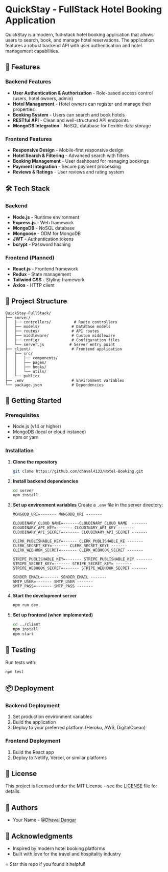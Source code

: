 # QuickStay - FullStack Hotel Booking Application

QuickStay is a modern, full-stack hotel booking application that allows users to search, book, and manage hotel reservations. The application features a robust backend API with user authentication and hotel management capabilities.

## 🚀 Features

### Backend Features
- **User Authentication & Authorization** - Role-based access control (users, hotel owners, admin)
- **Hotel Management** - Hotel owners can register and manage their properties
- **Booking System** - Users can search and book hotels
- **RESTful API** - Clean and well-structured API endpoints
- **MongoDB Integration** - NoSQL database for flexible data storage

### Frontend Features 
- **Responsive Design** - Mobile-first responsive design
- **Hotel Search & Filtering** - Advanced search with filters
- **Booking Management** - User dashboard for managing bookings
- **Payment Integration** - Secure payment processing
- **Reviews & Ratings** - User reviews and rating system

## 🛠️ Tech Stack

### Backend
- **Node.js** - Runtime environment
- **Express.js** - Web framework
- **MongoDB** - NoSQL database
- **Mongoose** - ODM for MongoDB
- **JWT** - Authentication tokens
- **bcrypt** - Password hashing

### Frontend (Planned)
- **React.js** - Frontend framework
- **Redux** - State management
- **Tailwind CSS** - Styling framework
- **Axios** - HTTP client

## 📁 Project Structure

```
QuickStay-FullStack/
├── server/
│   ├── controllers/          # Route controllers
│   ├── models/              # Database models
│   ├── routes/              # API routes
│   ├── middleware/          # Custom middleware
│   ├── config/              # Configuration files
│   └── server.js           # Server entry point
├── client/                  # Frontend application
│   ├── src/
│   │   ├── components/
│   │   ├── pages/
│   │   ├── hooks/
│   │   └── utils/
│   └── public/
├── .env                     # Environment variables
└── package.json             # Dependencies
```

## 🚀 Getting Started

### Prerequisites
- Node.js (v14 or higher)
- MongoDB (local or cloud instance)
- npm or yarn

### Installation

1. **Clone the repository**
   ```bash
   git clone https://github.com/dhaval4133/Hotel-Booking.git
   ```

2. **Install backend dependencies**
   ```bash
   cd server
   npm install
   ```

3. **Set up environment variables**
   Create a `.env` file in the server directory:
   ```env
   MONGODB_URI=------- MONGODB_URI -------

   CLOUDINARY_CLOUD_NAME=-------CLOUDINARY_CLOUD_NAME  -------
   CLOUDINARY_API_KEY=------- CLOUDINARY_API_KEY -------
   CLOUDINARY_API_SECRET=------- CLOUDINARY_API_SECRET -------
   
   CLERK_PUBLISHABLE_KEY=------ CLERK_PUBLISHABLE_KE -------
   CLERK_SECRET_KEY=------- CLERK_SECRET_KEYt -------
   CLERK_WEBHOOK_SECRET=------- CLERK_WEBHOOK_SECRET -------

   STRIPE_PUBLISHABLE_KEY=------- STRIPE_PUBLISHABLE_KEY -------
   STRIPE_SECRET_KEY=------- STRIPE_SECRET_KEY= -------
   STRIPE_WEBHOOK_SECRET=------- STRIPE_WEBHOOK_SECRET -------

   SENDER_EMAIL=------- SENDER_EMAIL -------
   SMTP_USER=------- SMTP_USER -------
   SMTP_PASS=------- SMTP_PASS -------
   ```

4. **Start the development server**
   ```bash
   npm run dev
   ```

5. **Set up frontend (when implemented)**
   ```bash
   cd ../client
   npm install
   npm start
   ```

## 🧪 Testing

Run tests with:
```bash
npm test
```

## 📦 Deployment

### Backend Deployment
1. Set production environment variables
2. Build the application
3. Deploy to your preferred platform (Heroku, AWS, DigitalOcean)

### Frontend Deployment
1. Build the React app
2. Deploy to Netlify, Vercel, or similar platforms

## 📄 License

This project is licensed under the MIT License - see the [LICENSE](LICENSE) file for details.

## 👥 Authors

- Your Name - [@Dhaval Dangar](https://github.com/dhaval4133)

## 🙏 Acknowledgments

- Inspired by modern hotel booking platforms
- Built with love for the travel and hospitality industry

⭐ Star this repo if you found it helpful!
